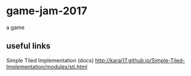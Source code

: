 # game-jam-2017
a game

## useful links
Simple Tiled Implementation (docs)
http://karai17.github.io/Simple-Tiled-Implementation/modules/sti.html